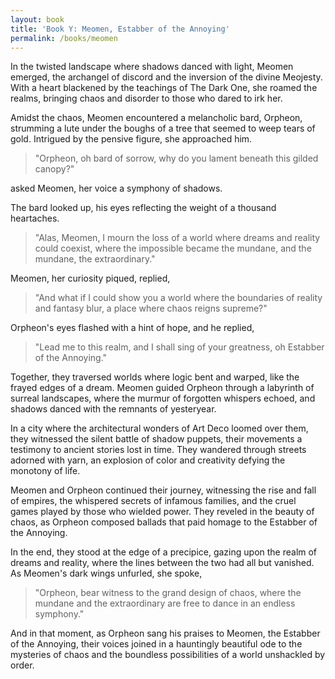 ```yaml
---
layout: book
title: 'Book Y: Meomen, Estabber of the Annoying'
permalink: /books/meomen
---
```


In the twisted landscape where shadows danced with light, Meomen emerged, the archangel of discord and the inversion of the divine Meojesty. With a heart blackened by the teachings of The Dark One, she roamed the realms, bringing chaos and disorder to those who dared to irk her.

Amidst the chaos, Meomen encountered a melancholic bard, Orpheon, strumming a lute under the boughs of a tree that seemed to weep tears of gold. Intrigued by the pensive figure, she approached him.

> "Orpheon, oh bard of sorrow, why do you lament beneath this gilded canopy?"

asked Meomen, her voice a symphony of shadows.

The bard looked up, his eyes reflecting the weight of a thousand heartaches.

> "Alas, Meomen, I mourn the loss of a world where dreams and reality could coexist, where the impossible became the mundane, and the mundane, the extraordinary."

Meomen, her curiosity piqued, replied,

> "And what if I could show you a world where the boundaries of reality and fantasy blur, a place where chaos reigns supreme?"

Orpheon's eyes flashed with a hint of hope, and he replied,

> "Lead me to this realm, and I shall sing of your greatness, oh Estabber of the Annoying."

Together, they traversed worlds where logic bent and warped, like the frayed edges of a dream. Meomen guided Orpheon through a labyrinth of surreal landscapes, where the murmur of forgotten whispers echoed, and shadows danced with the remnants of yesteryear.

In a city where the architectural wonders of Art Deco loomed over them, they witnessed the silent battle of shadow puppets, their movements a testimony to ancient stories lost in time. They wandered through streets adorned with yarn, an explosion of color and creativity defying the monotony of life.

Meomen and Orpheon continued their journey, witnessing the rise and fall of empires, the whispered secrets of infamous families, and the cruel games played by those who wielded power. They reveled in the beauty of chaos, as Orpheon composed ballads that paid homage to the Estabber of the Annoying.

In the end, they stood at the edge of a precipice, gazing upon the realm of dreams and reality, where the lines between the two had all but vanished. As Meomen's dark wings unfurled, she spoke,

> "Orpheon, bear witness to the grand design of chaos, where the mundane and the extraordinary are free to dance in an endless symphony."

And in that moment, as Orpheon sang his praises to Meomen, the Estabber of the Annoying, their voices joined in a hauntingly beautiful ode to the mysteries of chaos and the boundless possibilities of a world unshackled by order.
